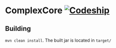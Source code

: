 # ComplexCore [![Codeship](https://img.shields.io/codeship/c3852c80-bb4a-0134-4a11-72723dc3fa57.svg)](https://app.codeship.com/projects/195637)

Building
--------
`mvn clean install`. The built jar is located in `target/`
